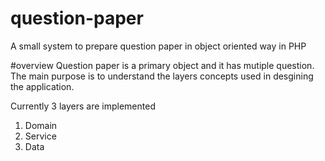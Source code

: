 # question-paper
A small system to prepare question paper in object oriented way in PHP

#overview
Question paper is a primary object and it has mutiple question.
The main purpose is to understand the layers concepts used in desgining the application.

Currently 3 layers are implemented
1. Domain
2. Service
3. Data
